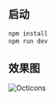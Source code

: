## 启动
```js
npm install
npm run dev
```
## 效果图
![Octicons](http://i2.muimg.com/1949/40652fa97ff912e6.gif)
